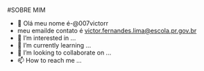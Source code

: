 #SOBRE MIM
- 👋 Olá meu nome é-@007victorr
- meu emailde contato é victor.fernandes.lima@escola.pr.gov.br
- 👀 I’m interested in ...
- 🌱 I’m currently learning ...
- 💞️ I’m looking to collaborate on ...
- 📫 How to reach me ...
